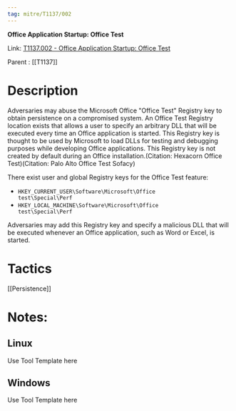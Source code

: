 ```yaml
---
tag: mitre/T1137/002
---
```


**Office Application Startup: Office Test**

Link: [T1137.002 - Office Application Startup: Office Test](https://attack.mitre.org/techniques/T1137/002)

Parent : [[T1137]]


# Description

Adversaries may abuse the Microsoft Office "Office Test" Registry key to obtain persistence on a compromised system. An Office Test Registry location exists that allows a user to specify an arbitrary DLL that will be executed every time an Office application is started. This Registry key is thought to be used by Microsoft to load DLLs for testing and debugging purposes while developing Office applications. This Registry key is not created by default during an Office installation.(Citation: Hexacorn Office Test)(Citation: Palo Alto Office Test Sofacy)

There exist user and global Registry keys for the Office Test feature:

* <code>HKEY_CURRENT_USER\Software\Microsoft\Office test\Special\Perf</code>
* <code>HKEY_LOCAL_MACHINE\Software\Microsoft\Office test\Special\Perf</code>

Adversaries may add this Registry key and specify a malicious DLL that will be executed whenever an Office application, such as Word or Excel, is started.

# Tactics


[[Persistence]]


# Notes:

## Linux

Use Tool Template here

## Windows

Use Tool Template here